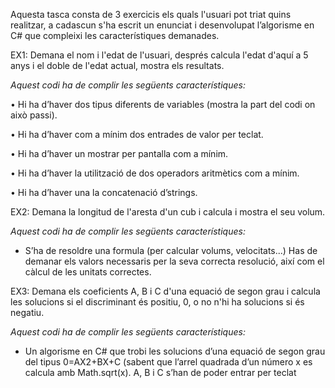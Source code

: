 Aquesta tasca consta de 3 exercicis els quals l'usuari pot triat quins realitzar, a cadascun s'ha escrit un enunciat i desenvolupat l’algorisme en C# que compleixi les característiques demanades.

EX1: Demana el nom i l'edat de l'usuari, després calcula l'edat d'aquí a 5 anys i el doble de l'edat actual, mostra els resultats.

*Aquest codi ha de complir les següents característiques:*

•	Hi ha d’haver dos tipus diferents de variables (mostra la part del codi on això passi).

•	Hi ha d’haver com a mínim dos entrades de valor per teclat. 

•	Hi ha d’haver un mostrar per pantalla com a mínim.

•	Hi ha d’haver la utilització de dos operadors aritmètics com a mínim.

•	Hi ha d’haver una la concatenació d’strings.



EX2: Demana la longitud de l'aresta d'un cub i calcula i mostra el seu volum.

*Aquest codi ha de complir les següents característiques:*

- S’ha de resoldre una formula (per calcular volums, velocitats...) Has de demanar els valors necessaris per la seva correcta resolució, així com el càlcul de les unitats correctes.


EX3: Demana els coeficients A, B i C d'una equació de segon grau i calcula les solucions si el discriminant és positiu, 0, o no n'hi ha solucions si és negatiu.

*Aquest codi ha de complir les següents característiques:*

- Un algorisme en C# que trobi les solucions d’una equació de segon grau del tipus 0=AX2+BX+C (sabent que l’arrel quadrada d’un número x es calcula amb Math.sqrt(x). A, B i C s’han de poder entrar per teclat 
